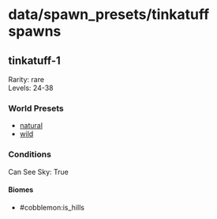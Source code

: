 # data/spawn_presets/tinkatuff spawns  
  
## tinkatuff-1  
Rarity: rare  
Levels: 24-38  
  
### World Presets  
* [natural](data/spawn_data/natural.md)  
* [wild](data/spawn_data/wild.md)  
  
### Conditions  
Can See Sky: True  
  
#### Biomes  
  * #cobblemon:is_hills
  
